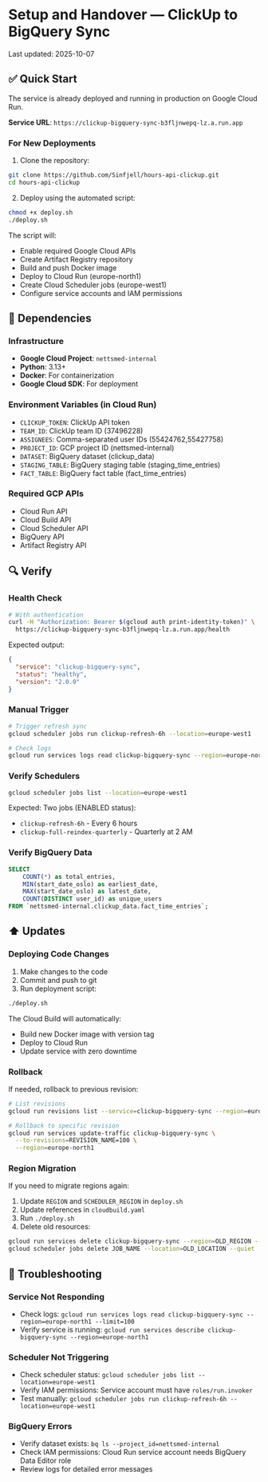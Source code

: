 # Setup and Handover — ClickUp to BigQuery Sync

Last updated: 2025-10-07

## ✅ Quick Start

The service is already deployed and running in production on Google Cloud Run.

**Service URL**: `https://clickup-bigquery-sync-b3fljnwepq-lz.a.run.app`

### For New Deployments

1. Clone the repository:
```bash
git clone https://github.com/Sinfjell/hours-api-clickup.git
cd hours-api-clickup
```

2. Deploy using the automated script:
```bash
chmod +x deploy.sh
./deploy.sh
```

The script will:
- Enable required Google Cloud APIs
- Create Artifact Registry repository
- Build and push Docker image
- Deploy to Cloud Run (europe-north1)
- Create Cloud Scheduler jobs (europe-west1)
- Configure service accounts and IAM permissions

## 🔑 Dependencies

### Infrastructure
- **Google Cloud Project**: `nettsmed-internal`
- **Python**: 3.13+
- **Docker**: For containerization
- **Google Cloud SDK**: For deployment

### Environment Variables (in Cloud Run)
- `CLICKUP_TOKEN`: ClickUp API token
- `TEAM_ID`: ClickUp team ID (37496228)
- `ASSIGNEES`: Comma-separated user IDs (55424762,55427758)
- `PROJECT_ID`: GCP project ID (nettsmed-internal)
- `DATASET`: BigQuery dataset (clickup_data)
- `STAGING_TABLE`: BigQuery staging table (staging_time_entries)
- `FACT_TABLE`: BigQuery fact table (fact_time_entries)

### Required GCP APIs
- Cloud Run API
- Cloud Build API
- Cloud Scheduler API
- BigQuery API
- Artifact Registry API

## 🔍 Verify

### Health Check
```bash
# With authentication
curl -H "Authorization: Bearer $(gcloud auth print-identity-token)" \
  https://clickup-bigquery-sync-b3fljnwepq-lz.a.run.app/health
```

Expected output:
```json
{
  "service": "clickup-bigquery-sync",
  "status": "healthy",
  "version": "2.0.0"
}
```

### Manual Trigger
```bash
# Trigger refresh sync
gcloud scheduler jobs run clickup-refresh-6h --location=europe-west1

# Check logs
gcloud run services logs read clickup-bigquery-sync --region=europe-north1 --limit=50
```

### Verify Schedulers
```bash
gcloud scheduler jobs list --location=europe-west1
```

Expected: Two jobs (ENABLED status):
- `clickup-refresh-6h` - Every 6 hours
- `clickup-full-reindex-quarterly` - Quarterly at 2 AM

### Verify BigQuery Data
```sql
SELECT 
    COUNT(*) as total_entries,
    MIN(start_date_oslo) as earliest_date,
    MAX(start_date_oslo) as latest_date,
    COUNT(DISTINCT user_id) as unique_users
FROM `nettsmed-internal.clickup_data.fact_time_entries`;
```

## ⬆️ Updates

### Deploying Code Changes

1. Make changes to the code
2. Commit and push to git
3. Run deployment script:
```bash
./deploy.sh
```

The Cloud Build will automatically:
- Build new Docker image with version tag
- Deploy to Cloud Run
- Update service with zero downtime

### Rollback

If needed, rollback to previous revision:
```bash
# List revisions
gcloud run revisions list --service=clickup-bigquery-sync --region=europe-north1

# Rollback to specific revision
gcloud run services update-traffic clickup-bigquery-sync \
  --to-revisions=REVISION_NAME=100 \
  --region=europe-north1
```

### Region Migration

If you need to migrate regions again:
1. Update `REGION` and `SCHEDULER_REGION` in `deploy.sh`
2. Update references in `cloudbuild.yaml`
3. Run `./deploy.sh`
4. Delete old resources:
```bash
gcloud run services delete clickup-bigquery-sync --region=OLD_REGION --quiet
gcloud scheduler jobs delete JOB_NAME --location=OLD_LOCATION --quiet
```

## 🚨 Troubleshooting

### Service Not Responding
- Check logs: `gcloud run services logs read clickup-bigquery-sync --region=europe-north1 --limit=100`
- Verify service is running: `gcloud run services describe clickup-bigquery-sync --region=europe-north1`

### Scheduler Not Triggering
- Check scheduler status: `gcloud scheduler jobs list --location=europe-west1`
- Verify IAM permissions: Service account must have `roles/run.invoker`
- Test manually: `gcloud scheduler jobs run clickup-refresh-6h --location=europe-west1`

### BigQuery Errors
- Verify dataset exists: `bq ls --project_id=nettsmed-internal`
- Check IAM permissions: Cloud Run service account needs BigQuery Data Editor role
- Review logs for detailed error messages
